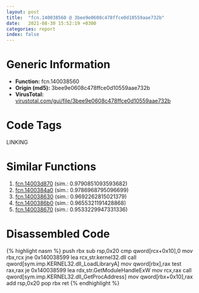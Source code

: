 ```yaml
---
layout: post
title:  "fcn.140038560 @ 3bee9e0608c478ffce0d10559aae732b"
date:   2021-08-30 15:52:19 +0300
categories: report
index: false
---
```


# Generic Information
- **Function:** fcn.140038560
- **Origin (md5):** 3bee9e0608c478ffce0d10559aae732b
- **VirusTotal:** [virustotal.com/gui/file/3bee9e0608c478ffce0d10559aae732b][virustotal_ref]

# Code Tags
<span class="tag" id="LINKING">LINKING</span>


# Similar Functions

1. [fcn.14003d870][similar_1_ref] (sim.: 0.9790851093593682)
2. [fcn.1400384a0][similar_2_ref] (sim.: 0.9786968795096699)
3. [fcn.140038630][similar_3_ref] (sim.: 0.9692262815021379)
4. [fcn.1400386b0][similar_4_ref] (sim.: 0.9655321191428868)
5. [fcn.140038670][similar_5_ref] (sim.: 0.9533229947331336)


# Disassembled Code

{% highlight nasm %}
push rbx
sub rsp,0x20
cmp qword[rcx+0x10],0
mov rbx,rcx
jne 0x140038599
lea rcx,str.kernel32.dll
call qword[sym.imp.KERNEL32.dll_LoadLibraryA]
mov qword[rbx],rax
test rax,rax
je 0x140038599
lea rdx,str.GetModuleHandleExW
mov rcx,rax
call qword[sym.imp.KERNEL32.dll_GetProcAddress]
mov qword[rbx+0x10],rax
add rsp,0x20
pop rbx
ret
{% endhighlight %}


[similar_1_ref]: /report/fcn.14003d870@3bee9e0608c478ffce0d10559aae732b
[similar_2_ref]: /report/fcn.1400384a0@3bee9e0608c478ffce0d10559aae732b
[similar_3_ref]: /report/fcn.140038630@3bee9e0608c478ffce0d10559aae732b
[similar_4_ref]: /report/fcn.1400386b0@3bee9e0608c478ffce0d10559aae732b
[similar_5_ref]: /report/fcn.140038670@3bee9e0608c478ffce0d10559aae732b
[virustotal_ref]: https://www.virustotal.com/gui/file/3bee9e0608c478ffce0d10559aae732b